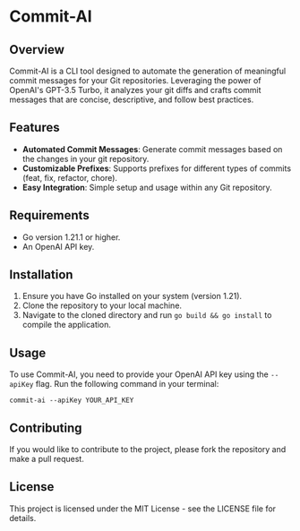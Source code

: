 #  Commit-AI

## Overview
Commit-AI is a CLI tool designed to automate the generation of meaningful commit messages for your Git repositories. Leveraging the power of OpenAI's GPT-3.5 Turbo, it analyzes your git diffs and crafts commit messages that are concise, descriptive, and follow best practices.

## Features
- **Automated Commit Messages**: Generate commit messages based on the changes in your git repository.
- **Customizable Prefixes**: Supports prefixes for different types of commits (feat, fix, refactor, chore).
- **Easy Integration**: Simple setup and usage within any Git repository.

## Requirements
- Go version 1.21.1 or higher.
- An OpenAI API key.

## Installation
1. Ensure you have Go installed on your system (version 1.21).
2. Clone the repository to your local machine.
3. Navigate to the cloned directory and run `go build && go install` to compile the application.

## Usage
To use Commit-AI, you need to provide your OpenAI API key using the `--apiKey` flag. Run the following command in your terminal:

```shell
commit-ai --apiKey YOUR_API_KEY
```

## Contributing
If you would like to contribute to the project, please fork the repository and make a pull request.

## License
This project is licensed under the MIT License - see the LICENSE file for details.

